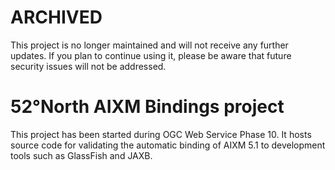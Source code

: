 # ARCHIVED

This project is no longer maintained and will not receive any further updates. If you plan to continue using it, please be aware that future security issues will not be addressed.

# 52°North AIXM Bindings project

This project has been started during OGC Web Service Phase 10.
It hosts source code for validating the automatic binding of AIXM
5.1 to development tools such as GlassFish and JAXB.
